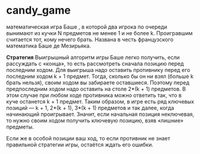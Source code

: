 # candy_game
математическая игра Баше , в которой два игрока по очереди вынимают из кучки N предметов не менее 1 и не более k. Проигравшим считается тот, кому нечего брать.
Названа в честь французского математика Баше де Мезирьяка.

**Стратегия**
Выигрышный алгоритм игры Баше легко получить, если рассуждать с «конца», то есть рассмотреть сначала позицию перед последним ходом. Для выигрыша надо оставить противнику перед его последним ходом k + 1 предмет. Тогда, сколько бы он ни взял (больше k брать нельзя), своим ходом вы забираете оставшиеся. Поэтому перед предпоследним ходом надо оставить на столе 2*(k + 1) предметов. В этом случае при любом ходе противника можно ответить так, что в куче останется k + 1 предмет. Таким образом, в игре есть ряд ключевых позиций — k + 1, 2*(k + 1), 3*(k + 1) предметов и так далее, когда начинающий проигрывает. Значит, если начальная позиция неключевая, то нужно своим ходом получить ключевую позицию, взяв «лишние» предметы.

Если же в особой позиции ваш ход, то если противник не знает правильной стратегии игры, остаётся ждать его ошибки.
